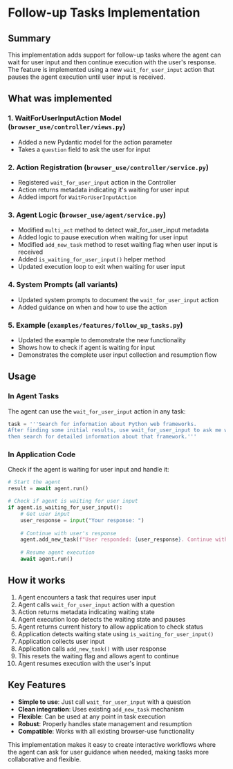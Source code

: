 # Follow-up Tasks Implementation

## Summary

This implementation adds support for follow-up tasks where the agent can wait for user input and then continue execution with the user's response. The feature is implemented using a new `wait_for_user_input` action that pauses the agent execution until user input is received.

## What was implemented

### 1. WaitForUserInputAction Model (`browser_use/controller/views.py`)
- Added a new Pydantic model for the action parameter
- Takes a `question` field to ask the user for input

### 2. Action Registration (`browser_use/controller/service.py`)
- Registered `wait_for_user_input` action in the Controller
- Action returns metadata indicating it's waiting for user input
- Added import for `WaitForUserInputAction`

### 3. Agent Logic (`browser_use/agent/service.py`)
- Modified `multi_act` method to detect wait_for_user_input metadata
- Added logic to pause execution when waiting for user input
- Modified `add_new_task` method to reset waiting flag when user input is received
- Added `is_waiting_for_user_input()` helper method
- Updated execution loop to exit when waiting for user input

### 4. System Prompts (all variants)
- Updated system prompts to document the `wait_for_user_input` action
- Added guidance on when and how to use the action

### 5. Example (`examples/features/follow_up_tasks.py`)
- Updated the example to demonstrate the new functionality
- Shows how to check if agent is waiting for input
- Demonstrates the complete user input collection and resumption flow

## Usage

### In Agent Tasks
The agent can use the `wait_for_user_input` action in any task:

```python
task = '''Search for information about Python web frameworks. 
After finding some initial results, use wait_for_user_input to ask me which specific framework I'd like to learn more about, 
then search for detailed information about that framework.'''
```

### In Application Code
Check if the agent is waiting for user input and handle it:

```python
# Start the agent
result = await agent.run()

# Check if agent is waiting for user input
if agent.is_waiting_for_user_input():
    # Get user input
    user_response = input("Your response: ")
    
    # Continue with user's response
    agent.add_new_task(f"User responded: {user_response}. Continue with the original task.")
    
    # Resume agent execution
    await agent.run()
```

## How it works

1. Agent encounters a task that requires user input
2. Agent calls `wait_for_user_input` action with a question
3. Action returns metadata indicating waiting state
4. Agent execution loop detects the waiting state and pauses
5. Agent returns current history to allow application to check status
6. Application detects waiting state using `is_waiting_for_user_input()`
7. Application collects user input
8. Application calls `add_new_task()` with user response
9. This resets the waiting flag and allows agent to continue
10. Agent resumes execution with the user's input

## Key Features

- **Simple to use**: Just call `wait_for_user_input` with a question
- **Clean integration**: Uses existing `add_new_task` mechanism
- **Flexible**: Can be used at any point in task execution
- **Robust**: Properly handles state management and resumption
- **Compatible**: Works with all existing browser-use functionality

This implementation makes it easy to create interactive workflows where the agent can ask for user guidance when needed, making tasks more collaborative and flexible.